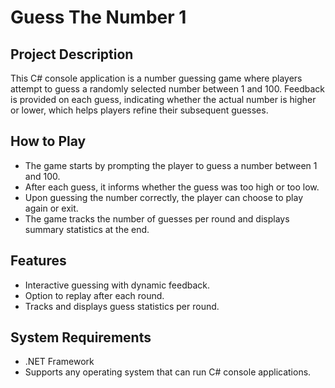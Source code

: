 # Guess The Number 1

## Project Description
This C# console application is a number guessing game where players attempt to guess a randomly selected number between 1 and 100. Feedback is provided on each guess, indicating whether the actual number is higher or lower, which helps players refine their subsequent guesses.

## How to Play
- The game starts by prompting the player to guess a number between 1 and 100.
- After each guess, it informs whether the guess was too high or too low.
- Upon guessing the number correctly, the player can choose to play again or exit.
- The game tracks the number of guesses per round and displays summary statistics at the end.

## Features
- Interactive guessing with dynamic feedback.
- Option to replay after each round.
- Tracks and displays guess statistics per round.

## System Requirements
- .NET Framework
- Supports any operating system that can run C# console applications.
